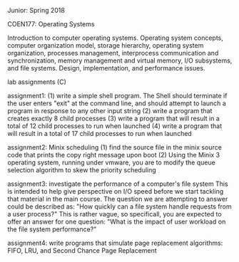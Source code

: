 Junior: Spring 2018

COEN177: Operating Systems

Introduction to computer operating systems. Operating system concepts, computer organization model, storage hierarchy, operating system organization, processes management, interprocess communication and synchronization, memory management and virtual memory, I/O subsystems, and file systems. Design, implementation, and performance issues. 

lab assignments (C)

assignment1: 
(1) write a simple shell program. The Shell should terminate if the user enters "exit" at the command line, and should attempt to launch a program in response to any other input string
(2) write a program that creates exactly 8 child processes
(3) write a program that will result in a total of 12 child processes to run when launched
(4) write a program that will result in a total of 17 child processes to run when launched

assignment2: Minix scheduling
(1) find the source file in the minix source code that prints the copy right message upon boot
(2) Using the Minix 3 operating system, running under vmware, you are to modify the queue selection algorithm to skew the priority scheduling

assignment3: investigate the performance of a computer's file system
This is intended to help give perspective on I/O speed before we start tackling that material in the main course. The question we are attempting to answer could be described as: "How quickly can a file system handle requests from a user process?" This is rather vague, so specificall, you are expected to offer an answer for one question: "What is the impact of user workload on the file system performance?"

assignment4: write programs that simulate page replacement algorithms: FIFO, LRU, and Second Chance Page Replacement
